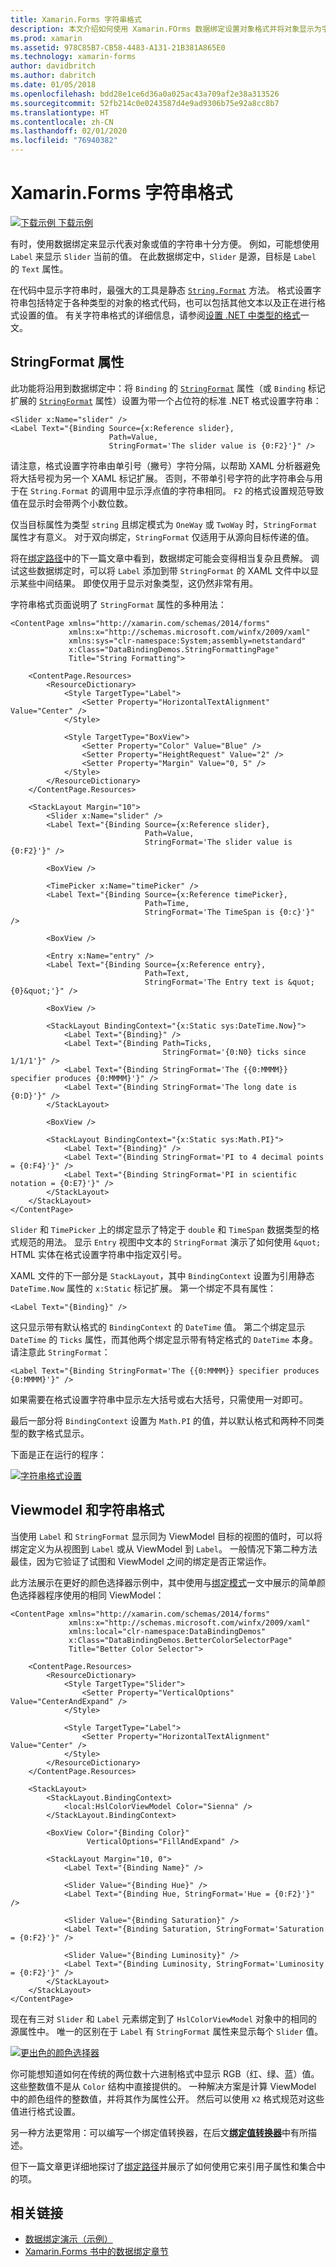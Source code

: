 ```yaml
---
title: Xamarin.Forms 字符串格式
description: 本文介绍如何使用 Xamarin.FOrms 数据绑定设置对象格式并将对象显示为字符串。 通过将绑定的字符串格式设置为带有占位符的标准 .NET 格式设置字符串，可实现实现此操作。
ms.prod: xamarin
ms.assetid: 978C85B7-CB58-4483-A131-21B381A865E0
ms.technology: xamarin-forms
author: davidbritch
ms.author: dabritch
ms.date: 01/05/2018
ms.openlocfilehash: bdd28e1ce6d36a0a025ac43a709af2e38a313526
ms.sourcegitcommit: 52fb214c0e0243587d4e9ad9306b75e92a8cc8b7
ms.translationtype: HT
ms.contentlocale: zh-CN
ms.lasthandoff: 02/01/2020
ms.locfileid: "76940382"
---
```

# <a name="xamarinforms-string-formatting"></a>Xamarin.Forms 字符串格式

[![下载示例](~/media/shared/download.png) 下载示例](https://docs.microsoft.com/samples/xamarin/xamarin-forms-samples/databindingdemos)

有时，使用数据绑定来显示代表对象或值的字符串十分方便。 例如，可能想使用 `Label` 来显示 `Slider` 当前的值。 在此数据绑定中，`Slider` 是源，目标是 `Label` 的 `Text` 属性。

在代码中显示字符串时，最强大的工具是静态 [`String.Format`](xref:System.String.Format(System.String,System.Object)) 方法。 格式设置字符串包括特定于各种类型的对象的格式代码，也可以包括其他文本以及正在进行格式设置的值。 有关字符串格式的详细信息，请参阅[设置 .NET 中类型的格式](/dotnet/standard/base-types/formatting-types/)一文。

## <a name="the-stringformat-property"></a>StringFormat 属性

此功能将沿用到数据绑定中：将 `Binding` 的 [`StringFormat`](xref:Xamarin.Forms.BindingBase.StringFormat) 属性（或 `Binding` 标记扩展的 [`StringFormat`](xref:Xamarin.Forms.Xaml.BindingExtension.StringFormat) 属性）设置为带一个占位符的标准 .NET 格式设置字符串：

```xaml
<Slider x:Name="slider" />
<Label Text="{Binding Source={x:Reference slider},
                      Path=Value,
                      StringFormat='The slider value is {0:F2}'}" />
```

请注意，格式设置字符串由单引号（撇号）字符分隔，以帮助 XAML 分析器避免将大括号视为另一个 XAML 标记扩展。 否则，不带单引号字符的此字符串会与用于在 `String.Format` 的调用中显示浮点值的字符串相同。 `F2` 的格式设置规范导致值在显示时会带两个小数位数。

仅当目标属性为类型 `string` 且绑定模式为 `OneWay` 或 `TwoWay` 时，`StringFormat` 属性才有意义。 对于双向绑定，`StringFormat` 仅适用于从源向目标传递的值。

将在[绑定路径](binding-path.md)中的下一篇文章中看到，数据绑定可能会变得相当复杂且费解。 调试这些数据绑定时，可以将 `Label` 添加到带 `StringFormat` 的 XAML 文件中以显示某些中间结果。 即使仅用于显示对象类型，这仍然非常有用。

字符串格式页面说明了 `StringFormat` 属性的多种用法：

```xaml
<ContentPage xmlns="http://xamarin.com/schemas/2014/forms"
             xmlns:x="http://schemas.microsoft.com/winfx/2009/xaml"
             xmlns:sys="clr-namespace:System;assembly=netstandard"
             x:Class="DataBindingDemos.StringFormattingPage"
             Title="String Formatting">

    <ContentPage.Resources>
        <ResourceDictionary>
            <Style TargetType="Label">
                <Setter Property="HorizontalTextAlignment" Value="Center" />
            </Style>

            <Style TargetType="BoxView">
                <Setter Property="Color" Value="Blue" />
                <Setter Property="HeightRequest" Value="2" />
                <Setter Property="Margin" Value="0, 5" />
            </Style>
        </ResourceDictionary>
    </ContentPage.Resources>

    <StackLayout Margin="10">
        <Slider x:Name="slider" />
        <Label Text="{Binding Source={x:Reference slider},
                              Path=Value,
                              StringFormat='The slider value is {0:F2}'}" />

        <BoxView />

        <TimePicker x:Name="timePicker" />
        <Label Text="{Binding Source={x:Reference timePicker},
                              Path=Time,
                              StringFormat='The TimeSpan is {0:c}'}" />

        <BoxView />

        <Entry x:Name="entry" />
        <Label Text="{Binding Source={x:Reference entry},
                              Path=Text,
                              StringFormat='The Entry text is &quot;{0}&quot;'}" />

        <BoxView />

        <StackLayout BindingContext="{x:Static sys:DateTime.Now}">
            <Label Text="{Binding}" />
            <Label Text="{Binding Path=Ticks,
                                  StringFormat='{0:N0} ticks since 1/1/1'}" />
            <Label Text="{Binding StringFormat='The {{0:MMMM}} specifier produces {0:MMMM}'}" />
            <Label Text="{Binding StringFormat='The long date is {0:D}'}" />
        </StackLayout>

        <BoxView />

        <StackLayout BindingContext="{x:Static sys:Math.PI}">
            <Label Text="{Binding}" />
            <Label Text="{Binding StringFormat='PI to 4 decimal points = {0:F4}'}" />
            <Label Text="{Binding StringFormat='PI in scientific notation = {0:E7}'}" />
        </StackLayout>
    </StackLayout>
</ContentPage>
```

`Slider` 和 `TimePicker` 上的绑定显示了特定于 `double` 和 `TimeSpan` 数据类型的格式规范的用法。 显示 `Entry` 视图中文本的 `StringFormat` 演示了如何使用 `&quot;` HTML 实体在格式设置字符串中指定双引号。

XAML 文件的下一部分是 `StackLayout`，其中 `BindingContext` 设置为引用静态 `DateTime.Now` 属性的 `x:Static` 标记扩展。 第一个绑定不具有属性：

```xaml
<Label Text="{Binding}" />
```

这只显示带有默认格式的 `BindingContext` 的 `DateTime` 值。 第二个绑定显示 `DateTime` 的 `Ticks` 属性，而其他两个绑定显示带有特定格式的 `DateTime` 本身。 请注意此 `StringFormat`：

```xaml
<Label Text="{Binding StringFormat='The {{0:MMMM}} specifier produces {0:MMMM}'}" />
```

如果需要在格式设置字符串中显示左大括号或右大括号，只需使用一对即可。

最后一部分将 `BindingContext` 设置为 `Math.PI` 的值，并以默认格式和两种不同类型的数字格式显示。

下面是正在运行的程序：

[![字符串格式设置](string-formatting-images/stringformatting-small.png "字符串格式设置")](string-formatting-images/stringformatting-large.png#lightbox "字符串格式设置")

## <a name="viewmodels-and-string-formatting"></a>Viewmodel 和字符串格式

当使用 `Label` 和 `StringFormat` 显示同为 ViewModel 目标的视图的值时，可以将绑定定义为从视图到 `Label` 或从 ViewModel 到 `Label`。 一般情况下第二种方法最佳，因为它验证了试图和 ViewModel 之间的绑定是否正常运作。

此方法展示在更好的颜色选择器示例中，其中使用与[绑定模式](binding-mode.md)一文中展示的简单颜色选择器程序使用的相同 ViewModel：

```xaml
<ContentPage xmlns="http://xamarin.com/schemas/2014/forms"
             xmlns:x="http://schemas.microsoft.com/winfx/2009/xaml"
             xmlns:local="clr-namespace:DataBindingDemos"
             x:Class="DataBindingDemos.BetterColorSelectorPage"
             Title="Better Color Selector">

    <ContentPage.Resources>
        <ResourceDictionary>
            <Style TargetType="Slider">
                <Setter Property="VerticalOptions" Value="CenterAndExpand" />
            </Style>

            <Style TargetType="Label">
                <Setter Property="HorizontalTextAlignment" Value="Center" />
            </Style>
        </ResourceDictionary>
    </ContentPage.Resources>

    <StackLayout>
        <StackLayout.BindingContext>
            <local:HslColorViewModel Color="Sienna" />
        </StackLayout.BindingContext>

        <BoxView Color="{Binding Color}"
                 VerticalOptions="FillAndExpand" />

        <StackLayout Margin="10, 0">
            <Label Text="{Binding Name}" />

            <Slider Value="{Binding Hue}" />
            <Label Text="{Binding Hue, StringFormat='Hue = {0:F2}'}" />

            <Slider Value="{Binding Saturation}" />
            <Label Text="{Binding Saturation, StringFormat='Saturation = {0:F2}'}" />

            <Slider Value="{Binding Luminosity}" />
            <Label Text="{Binding Luminosity, StringFormat='Luminosity = {0:F2}'}" />
        </StackLayout>
    </StackLayout>
</ContentPage>    
```

现在有三对 `Slider` 和 `Label` 元素绑定到了 `HslColorViewModel` 对象中的相同的源属性中。 唯一的区别在于 `Label` 有 `StringFormat` 属性来显示每个 `Slider` 值。

[![更出色的颜色选择器](string-formatting-images/bettercolorselector-small.png "更出色的颜色选择器")](string-formatting-images/bettercolorselector-large.png#lightbox "更出色的颜色选择器")

你可能想知道如何在传统的两位数十六进制格式中显示 RGB（红、绿、蓝）值。 这些整数值不是从 `Color` 结构中直接提供的。 一种解决方案是计算 ViewModel 中的颜色组件的整数值，并将其作为属性公开。 然后可以使用 `X2` 格式规范对这些值进行格式设置。

另一种方法更常用：可以编写一个绑定值转换器，在后文[**绑定值转换器**](converters.md)中有所描述。

但下一篇文章更详细地探讨了[绑定路径](binding-path.md)并展示了如何使用它来引用子属性和集合中的项。

## <a name="related-links"></a>相关链接

- [数据绑定演示（示例）](https://docs.microsoft.com/samples/xamarin/xamarin-forms-samples/databindingdemos)
- [Xamarin.Forms 书中的数据绑定章节](~/xamarin-forms/creating-mobile-apps-xamarin-forms/summaries/chapter16.md)
